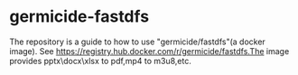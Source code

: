 # germicide-fastdfs
The repository is a guide to how to use "germicide/fastdfs"(a docker image). See https://registry.hub.docker.com/r/germicide/fastdfs.The image provides pptx\docx\xlsx to pdf,mp4 to m3u8,etc.

